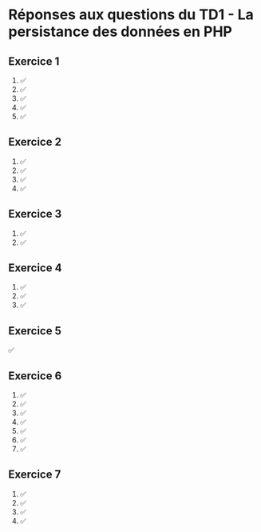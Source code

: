 # Réponses aux questions du TD1 - La persistance des données en PHP

## Exercice 1
1. ✅
2. ✅
3. ✅
4. ✅
5. ✅

## Exercice 2
1. ✅
2. ✅
3. ✅
4. ✅

## Exercice 3
1. ✅
2. ✅

## Exercice 4
1. ✅
2. ✅
3. ✅

## Exercice 5
✅

## Exercice 6
1. ✅
2. ✅
3. ✅
4. ✅
5. ✅
6. ✅
7. ✅

## Exercice 7
1. ✅
2. ✅
3. ✅
4. ✅

